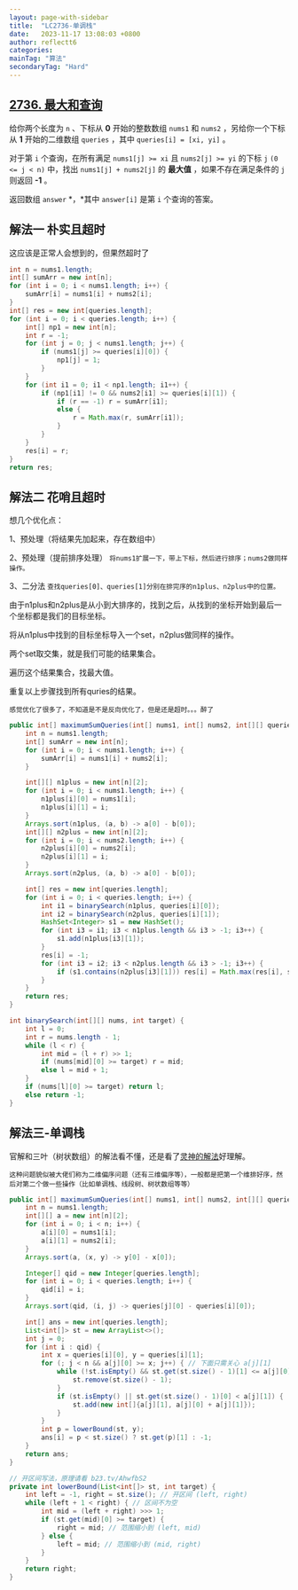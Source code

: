 ```yaml
---
layout: page-with-sidebar
title:  "LC2736-单调栈"
date:   2023-11-17 13:08:03 +0800
author: reflectt6
categories: 
mainTag: "算法"
secondaryTag: "Hard"
---
```


## [2736. 最大和查询](https://leetcode.cn/problems/maximum-sum-queries/)

给你两个长度为 `n` 、下标从 **0** 开始的整数数组 `nums1` 和 `nums2` ，另给你一个下标从 **1** 开始的二维数组 `queries` ，其中 `queries[i] = [xi, yi]` 。

对于第 `i` 个查询，在所有满足 `nums1[j] >= xi` 且 `nums2[j] >= yi` 的下标 `j` `(0 <= j < n)` 中，找出 `nums1[j] + nums2[j]` 的 **最大值** ，如果不存在满足条件的 `j` 则返回 **-1** 。

返回数组 `answer` *，*其中 `answer[i]` 是第 `i` 个查询的答案。



## 解法一 朴实且超时

这应该是正常人会想到的，但果然超时了

```java
int n = nums1.length;
int[] sumArr = new int[n];
for (int i = 0; i < nums1.length; i++) {
    sumArr[i] = nums1[i] + nums2[i];
}
int[] res = new int[queries.length];
for (int i = 0; i < queries.length; i++) {
    int[] np1 = new int[n];
    int r = -1;
    for (int j = 0; j < nums1.length; j++) {
        if (nums1[j] >= queries[i][0]) {
            np1[j] = 1;
        }
    }
    for (int i1 = 0; i1 < np1.length; i1++) {
        if (np1[i1] != 0 && nums2[i1] >= queries[i][1]) {
            if (r == -1) r = sumArr[i1];
            else {
                r = Math.max(r, sumArr[i1]);
            }
        }
    }
    res[i] = r;
}
return res;
```



## 解法二 花哨且超时

想几个优化点：

1、预处理（将结果先加起来，存在数组中）

2、预处理（提前排序处理） `将nums1扩展一下，带上下标，然后进行排序；nums2做同样操作。`

3、二分法  `查找queries[0]、queries[1]分别在排完序的n1plus、n2plus中的位置。`

由于n1plus和n2plus是从小到大排序的，找到之后，从找到的坐标开始到最后一个坐标都是我们的目标坐标。

将从n1plus中找到的目标坐标导入一个set，n2plus做同样的操作。

两个set取交集，就是我们可能的结果集合。

遍历这个结果集合，找最大值。

重复以上步骤找到所有quries的结果。

`感觉优化了很多了，不知道是不是反向优化了，但是还是超时。。。醉了`

```java
public int[] maximumSumQueries(int[] nums1, int[] nums2, int[][] queries) {
    int n = nums1.length;
    int[] sumArr = new int[n];
    for (int i = 0; i < nums1.length; i++) {
        sumArr[i] = nums1[i] + nums2[i];
    }

    int[][] n1plus = new int[n][2];
    for (int i = 0; i < nums1.length; i++) {
        n1plus[i][0] = nums1[i];
        n1plus[i][1] = i;
    }
    Arrays.sort(n1plus, (a, b) -> a[0] - b[0]);
    int[][] n2plus = new int[n][2];
    for (int i = 0; i < nums2.length; i++) {
        n2plus[i][0] = nums2[i];
        n2plus[i][1] = i;
    }
    Arrays.sort(n2plus, (a, b) -> a[0] - b[0]);

    int[] res = new int[queries.length];
    for (int i = 0; i < queries.length; i++) {
        int i1 = binarySearch(n1plus, queries[i][0]);
        int i2 = binarySearch(n2plus, queries[i][1]);
        HashSet<Integer> s1 = new HashSet();
        for (int i3 = i1; i3 < n1plus.length && i3 > -1; i3++) {
            s1.add(n1plus[i3][1]);
        }
        res[i] = -1;
        for (int i3 = i2; i3 < n2plus.length && i3 > -1; i3++) {
            if (s1.contains(n2plus[i3][1])) res[i] = Math.max(res[i], sumArr[n2plus[i3][1]]);
        }
    }
    return res;
}

int binarySearch(int[][] nums, int target) {
    int l = 0;
    int r = nums.length - 1;
    while (l < r) {
        int mid = (l + r) >> 1;
        if (nums[mid][0] >= target) r = mid;
        else l = mid + 1;
    }
    if (nums[l][0] >= target) return l;
    else return -1;
}
```



## 解法三-单调栈

官解和三叶（树状数组）的解法看不懂，还是看了[灵神的解法](https://leetcode.cn/problems/maximum-sum-queries/solutions/2305395/pai-xu-dan-diao-zhan-shang-er-fen-by-end-of9h/)好理解。

`这种问题貌似被大佬们称为二维偏序问题（还有三维偏序等），一般都是把第一个维排好序，然后对第二个做一些操作（比如单调栈、线段树、树状数组等等）`

```java
public int[] maximumSumQueries(int[] nums1, int[] nums2, int[][] queries) {
    int n = nums1.length;
    int[][] a = new int[n][2];
    for (int i = 0; i < n; i++) {
        a[i][0] = nums1[i];
        a[i][1] = nums2[i];
    }
    Arrays.sort(a, (x, y) -> y[0] - x[0]);

    Integer[] qid = new Integer[queries.length];
    for (int i = 0; i < queries.length; i++) {
        qid[i] = i;
    }
    Arrays.sort(qid, (i, j) -> queries[j][0] - queries[i][0]);

    int[] ans = new int[queries.length];
    List<int[]> st = new ArrayList<>();
    int j = 0;
    for (int i : qid) {
        int x = queries[i][0], y = queries[i][1];
        for (; j < n && a[j][0] >= x; j++) { // 下面只需关心 a[j][1]
            while (!st.isEmpty() && st.get(st.size() - 1)[1] <= a[j][0] + a[j][1]) { // a[j][1] >= st.get(st.size()-1)[0]
                st.remove(st.size() - 1);
            }
            if (st.isEmpty() || st.get(st.size() - 1)[0] < a[j][1]) {
                st.add(new int[]{a[j][1], a[j][0] + a[j][1]});
            }
        }
        int p = lowerBound(st, y);
        ans[i] = p < st.size() ? st.get(p)[1] : -1;
    }
    return ans;
}

// 开区间写法，原理请看 b23.tv/AhwfbS2
private int lowerBound(List<int[]> st, int target) {
    int left = -1, right = st.size(); // 开区间 (left, right)
    while (left + 1 < right) { // 区间不为空
        int mid = (left + right) >>> 1;
        if (st.get(mid)[0] >= target) {
            right = mid; // 范围缩小到 (left, mid)
        } else {
            left = mid; // 范围缩小到 (mid, right)
        }
    }
    return right;
}
```





